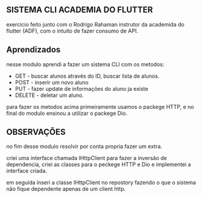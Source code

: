 
## SISTEMA CLI ACADEMIA DO FLUTTER

exercicio feito junto com o Rodrigo Rahaman instrutor da academida do flutter (ADF), com o intuito de fazer consumo de API.


## Aprendizados

nesse modulo aprendi a fazer um sistema CLI com os metodos:
* GET - buscar alunos através do ID, buscar lista de alunos.
* POST - inserir um novo aluno
* PUT - fazer update de informações do aluno ja existe
* DELETE - deletar um aluno.

para fazer os metodos acima primeiramente usamos o packege HTTP, e no final do modulo ensinou a utilizar o packege Dio.

## OBSERVAÇÕES
no fim desse modulo resolvir por conta propria fazer um extra.

criei uma interface chamada IHttpClient para fazer a inversão de dependencia, criei as classes para o peckege HTTP e Dio e implementei a interface criada.

em seguida inseri a classe IHttpClient no repostory fazendo o que o sistema não fique dependente apenas de um client http.





